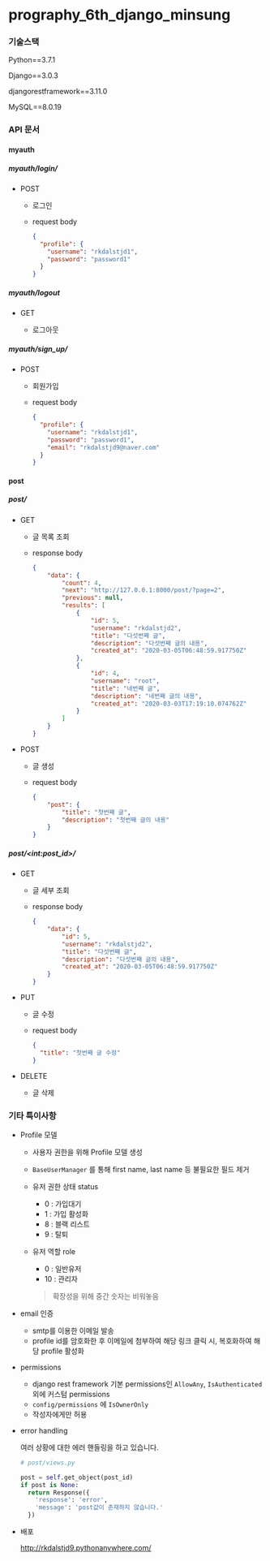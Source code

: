 # prography_6th_django_minsung

### 기술스택

Python==3.7.1

Django==3.0.3

djangorestframework==3.11.0

MySQL==8.0.19



### API 문서

#### myauth

##### myauth/login/

* POST

  * 로그인

  * request body

    ```json
    {
      "profile": {
        "username": "rkdalstjd1",
        "password": "password1"
      }
    }
    ```



##### myauth/logout

* GET

  * 로그아웃

    



##### myauth/sign_up/

* POST

  * 회원가입

  * request body

    ``` json
    {
      "profile": {
        "username": "rkdalstjd1",
        "password": "password1",
        "email": "rkdalstjd9@naver.com"
      }
    }
    ```



#### post

##### post/

* GET

  * 글 목록 조회

  * response body

    ```json
    {
        "data": {
            "count": 4,
            "next": "http://127.0.0.1:8000/post/?page=2",
            "previous": null,
            "results": [
                {
                    "id": 5,
                    "username": "rkdalstjd2",
                    "title": "다섯번째 글",
                    "description": "다섯번째 글의 내용",
                    "created_at": "2020-03-05T06:48:59.917750Z"
                },
                {
                    "id": 4,
                    "username": "root",
                    "title": "네번째 글",
                    "description": "네번째 글의 내용",
                    "created_at": "2020-03-03T17:19:10.074762Z"
                }
            ]
        }
    }
    ```

    

* POST

  * 글 생성

  * request body

    ```json
    {
        "post": {
            "title": "첫번째 글",
            "description": "첫번째 글의 내용"
        }
    }
    ```

    

##### post/\<int:post_id>/

* GET

  * 글 세부 조회

  * response body

    ```json
    {
        "data": {
            "id": 5,
            "username": "rkdalstjd2",
            "title": "다섯번째 글",
            "description": "다섯번째 글의 내용",
            "created_at": "2020-03-05T06:48:59.917750Z"
        }
    }
    ```

    

* PUT

  * 글 수정

  * request body

    ```json
    {
      "title": "첫번째 글 수정"
    }
    ```

    

* DELETE

  * 글 삭제

    

### 기타 특이사항

* Profile 모델

  * 사용자 권한을 위해 Profile 모델 생성

  * `BaseUserManager` 를 통해 first name, last name 등 불필요한 필드 제거

  * 유저 권한 상태 status

    * 0 : 가입대기
    * 1 : 가입 활성화
    * 8 : 블랙 리스트
    * 9 : 탈퇴

  * 유저 역할 role

    * 0 : 일반유저
    * 10 : 관리자

    > 확장성을 위해 중간 숫자는 비워놓음



* email 인증
  * smtp를 이용한 이메일 발송
  * profile id를 암호화한 후 이메일에 첨부하여 해당 링크 클릭 시, 복호화하여 해당 profile 활성화



* permissions
  * django rest framework 기본 permissions인 `AllowAny`,  `IsAuthenticated` 외에 커스텀 permissions
  * `config/permissions` 에 `IsOwnerOnly` 
  * 작성자에게만 허용



* error handling

  여러 상황에 대한 에러 핸들링을 하고 있습니다.

  ```python
  # post/views.py
  
  post = self.get_object(post_id)
  if post is None:
    return Response({
      'response': 'error',
      'message': 'post값이 존재하지 않습니다.'
    })
  ```

  

* 배포

  http://rkdalstjd9.pythonanywhere.com/